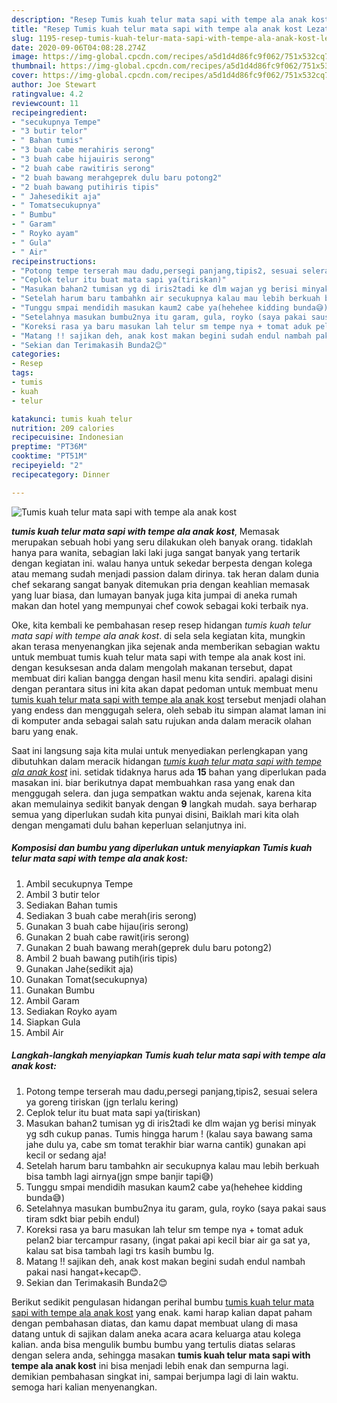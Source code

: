 ```yaml
---
description: "Resep Tumis kuah telur mata sapi with tempe ala anak kost Lezat"
title: "Resep Tumis kuah telur mata sapi with tempe ala anak kost Lezat"
slug: 1195-resep-tumis-kuah-telur-mata-sapi-with-tempe-ala-anak-kost-lezat
date: 2020-09-06T04:08:28.274Z
image: https://img-global.cpcdn.com/recipes/a5d1d4d86fc9f062/751x532cq70/tumis-kuah-telur-mata-sapi-with-tempe-ala-anak-kost-foto-resep-utama.jpg
thumbnail: https://img-global.cpcdn.com/recipes/a5d1d4d86fc9f062/751x532cq70/tumis-kuah-telur-mata-sapi-with-tempe-ala-anak-kost-foto-resep-utama.jpg
cover: https://img-global.cpcdn.com/recipes/a5d1d4d86fc9f062/751x532cq70/tumis-kuah-telur-mata-sapi-with-tempe-ala-anak-kost-foto-resep-utama.jpg
author: Joe Stewart
ratingvalue: 4.2
reviewcount: 11
recipeingredient:
- "secukupnya Tempe"
- "3 butir telor"
- " Bahan tumis"
- "3 buah cabe merahiris serong"
- "3 buah cabe hijauiris serong"
- "2 buah cabe rawitiris serong"
- "2 buah bawang merahgeprek dulu baru potong2"
- "2 buah bawang putihiris tipis"
- " Jahesedikit aja"
- " Tomatsecukupnya"
- " Bumbu"
- " Garam"
- " Royko ayam"
- " Gula"
- " Air"
recipeinstructions:
- "Potong tempe terserah mau dadu,persegi panjang,tipis2, sesuai selera ya goreng tiriskan (jgn terlalu kering)"
- "Ceplok telur itu buat mata sapi ya(tiriskan)"
- "Masukan bahan2 tumisan yg di iris2tadi ke dlm wajan yg berisi minyak yg sdh cukup panas. Tumis hingga harum ! (kalau saya bawang sama jahe dulu ya, cabe sm tomat terakhir biar warna cantik) gunakan api kecil or sedang aja!"
- "Setelah harum baru tambahkn air secukupnya kalau mau lebih berkuah bisa tambh lagi airnya(jgn smpe banjir tapi😅)"
- "Tunggu smpai mendidih masukan kaum2 cabe ya(hehehee kidding bunda😅)"
- "Setelahnya masukan bumbu2nya itu garam, gula, royko (saya pakai saus tiram sdkt biar pebih endul)"
- "Koreksi rasa ya baru masukan lah telur sm tempe nya + tomat aduk pelan2 biar tercampur rasany, (ingat pakai api kecil biar air ga sat ya, kalau sat bisa tambah lagi trs kasih bumbu lg."
- "Matang !! sajikan deh, anak kost makan begini sudah endul nambah pakai nasi hangat+kecap😊."
- "Sekian dan Terimakasih Bunda2😊"
categories:
- Resep
tags:
- tumis
- kuah
- telur

katakunci: tumis kuah telur 
nutrition: 209 calories
recipecuisine: Indonesian
preptime: "PT36M"
cooktime: "PT51M"
recipeyield: "2"
recipecategory: Dinner

---
```



![Tumis kuah telur mata sapi with tempe ala anak kost](https://img-global.cpcdn.com/recipes/a5d1d4d86fc9f062/751x532cq70/tumis-kuah-telur-mata-sapi-with-tempe-ala-anak-kost-foto-resep-utama.jpg)

<b><i>tumis kuah telur mata sapi with tempe ala anak kost</i></b>, Memasak merupakan sebuah hobi yang seru dilakukan oleh banyak orang. tidaklah hanya para wanita, sebagian laki laki juga sangat banyak yang tertarik dengan kegiatan ini. walau hanya untuk sekedar berpesta dengan kolega atau memang sudah menjadi passion dalam dirinya. tak heran dalam dunia chef sekarang sangat banyak ditemukan pria dengan keahlian memasak yang luar biasa, dan lumayan banyak juga kita jumpai di aneka rumah makan dan hotel yang mempunyai chef cowok sebagai koki terbaik nya.

Oke, kita kembali ke pembahasan resep resep hidangan <i>tumis kuah telur mata sapi with tempe ala anak kost</i>. di sela sela kegiatan kita, mungkin akan terasa menyenangkan jika sejenak anda memberikan sebagian waktu untuk membuat tumis kuah telur mata sapi with tempe ala anak kost ini. dengan kesuksesan anda dalam mengolah makanan tersebut, dapat membuat diri kalian bangga dengan hasil menu kita sendiri. apalagi disini dengan perantara situs ini kita akan dapat pedoman untuk membuat menu <u>tumis kuah telur mata sapi with tempe ala anak kost</u> tersebut menjadi olahan yang endess dan menggugah selera, oleh sebab itu simpan alamat laman ini di komputer anda sebagai salah satu rujukan anda dalam meracik olahan baru yang enak.




Saat ini langsung saja kita mulai untuk menyediakan perlengkapan yang dibutuhkan dalam meracik hidangan <u><i>tumis kuah telur mata sapi with tempe ala anak kost</i></u> ini. setidak tidaknya harus ada <b>15</b> bahan yang diperlukan pada masakan ini. biar berikutnya dapat membuahkan rasa yang enak dan menggugah selera. dan juga sempatkan waktu anda sejenak, karena kita akan memulainya sedikit banyak dengan <b>9</b> langkah mudah. saya berharap semua yang diperlukan sudah kita punyai disini, Baiklah mari kita olah dengan mengamati dulu bahan keperluan selanjutnya ini.

<!--inarticleads1-->

##### Komposisi dan bumbu yang diperlukan untuk menyiapkan Tumis kuah telur mata sapi with tempe ala anak kost:

1. Ambil secukupnya Tempe
1. Ambil 3 butir telor
1. Sediakan  Bahan tumis
1. Sediakan 3 buah cabe merah(iris serong)
1. Gunakan 3 buah cabe hijau(iris serong)
1. Gunakan 2 buah cabe rawit(iris serong)
1. Gunakan 2 buah bawang merah(geprek dulu baru potong2)
1. Ambil 2 buah bawang putih(iris tipis)
1. Gunakan  Jahe(sedikit aja)
1. Gunakan  Tomat(secukupnya)
1. Gunakan  Bumbu
1. Ambil  Garam
1. Sediakan  Royko ayam
1. Siapkan  Gula
1. Ambil  Air




<!--inarticleads2-->

##### Langkah-langkah menyiapkan Tumis kuah telur mata sapi with tempe ala anak kost:

1. Potong tempe terserah mau dadu,persegi panjang,tipis2, sesuai selera ya goreng tiriskan (jgn terlalu kering)
1. Ceplok telur itu buat mata sapi ya(tiriskan)
1. Masukan bahan2 tumisan yg di iris2tadi ke dlm wajan yg berisi minyak yg sdh cukup panas. Tumis hingga harum ! (kalau saya bawang sama jahe dulu ya, cabe sm tomat terakhir biar warna cantik) gunakan api kecil or sedang aja!
1. Setelah harum baru tambahkn air secukupnya kalau mau lebih berkuah bisa tambh lagi airnya(jgn smpe banjir tapi😅)
1. Tunggu smpai mendidih masukan kaum2 cabe ya(hehehee kidding bunda😅)
1. Setelahnya masukan bumbu2nya itu garam, gula, royko (saya pakai saus tiram sdkt biar pebih endul)
1. Koreksi rasa ya baru masukan lah telur sm tempe nya + tomat aduk pelan2 biar tercampur rasany, (ingat pakai api kecil biar air ga sat ya, kalau sat bisa tambah lagi trs kasih bumbu lg.
1. Matang !! sajikan deh, anak kost makan begini sudah endul nambah pakai nasi hangat+kecap😊.
1. Sekian dan Terimakasih Bunda2😊




Berikut sedikit pengulasan hidangan perihal bumbu <u>tumis kuah telur mata sapi with tempe ala anak kost</u> yang enak. kami harap kalian dapat paham dengan pembahasan diatas, dan kamu dapat membuat ulang di masa datang untuk di sajikan dalam aneka acara acara keluarga atau kolega kalian. anda bisa mengulik bumbu bumbu yang tertulis diatas selaras dengan selera anda, sehingga masakan <b>tumis kuah telur mata sapi with tempe ala anak kost</b> ini bisa menjadi lebih enak dan sempurna lagi. demikian pembahasan singkat ini, sampai berjumpa lagi di lain waktu. semoga hari kalian menyenangkan.
